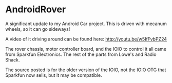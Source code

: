 AndroidRover
============

A significant update to my Android Car project. This is driven with mecanum wheels, so it can go sideways!

A video of it driving around can be found here: http://youtu.be/w5IfFvbPZ24

The rover chassis, motor controller board, and the IOIO to control it all came from Sparkfun Electronics. The rest of the parts from Lowe's and Radio Shack.

The source posted is for the older version of the IOIO, not the IOIO OTG that Sparkfun now sells, but it may be compatible.
